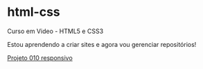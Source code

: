 # html-css
 Curso em Video - HTML5 e CSS3

 Estou aprendendo a criar sites e agora vou gerenciar repositórios!

<a href="vitord1as.github.io/d010/index.html">Projeto 010 responsivo</a>